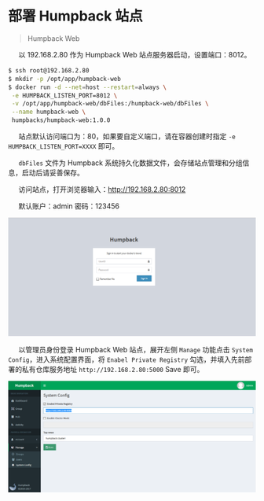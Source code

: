 # 部署 Humpback 站点

> Humpback Web    

&ensp;&ensp;&ensp;以 192.168.2.80 作为 Humpback Web 站点服务器启动，设置端口：8012。

```bash
$ ssh root@192.168.2.80
$ mkdir -p /opt/app/humpback-web
$ docker run -d --net=host --restart=always \
 -e HUMPBACK_LISTEN_PORT=8012 \
 -v /opt/app/humpback-web/dbFiles:/humpback-web/dbFiles \
 --name humpback-web \
 humpbacks/humpback-web:1.0.0
```
&ensp;&ensp;&ensp;站点默认访问端口为：80，如果要自定义端口，请在容器创建时指定 `-e HUMPBACK_LISTEN_PORT=XXXX` 即可。   

&ensp;&ensp;&ensp;`dbFiles` 文件为 Humpback 系统持久化数据文件，会存储站点管理和分组信息，启动后请妥善保存。

&ensp;&ensp;&ensp;访问站点，打开浏览器输入：http://192.168.2.80:8012    

&ensp;&ensp;&ensp;默认账户：admin  密码：123456   

![Humpback Web](_media/humpback-web.png)

&ensp;&ensp;&ensp;以管理员身份登录 Humpback Web 站点，展开左侧 `Manage` 功能点击 `System Config`，进入系统配置界面，将 `Enabel Private Registry` 勾选，并填入先前部署的私有仓库服务地址 `http://192.168.2.80:5000` Save 即可。 

![Humpback Web Registry Bind](_media/humpback-web-registry-bind.png)